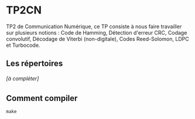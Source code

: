 # TP2CN
TP2 de Communication Numérique, ce TP consiste à nous faire travailler sur plusieurs notions : Code de Hamming, Détection d'erreur CRC, Codage convolutif, Décodage de Viterbi (non-digitale), Codes Reed-Solomon, LDPC et Turbocode.

## Les répertoires
###### [à compléter]

## Comment compiler
```
make
```

